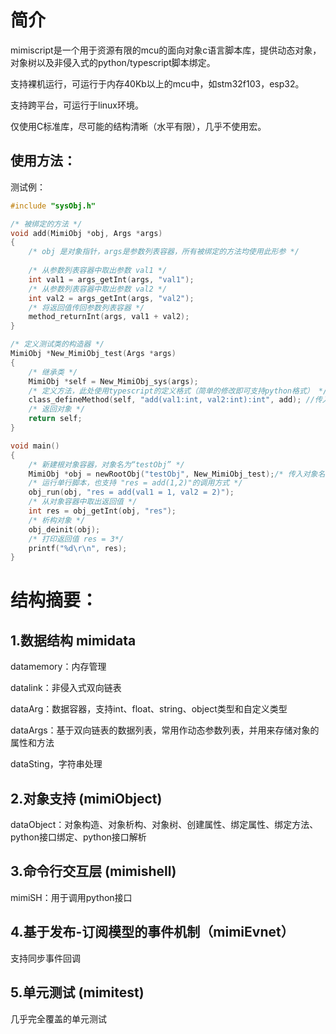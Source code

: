 # 简介
mimiscript是一个用于资源有限的mcu的面向对象c语言脚本库，提供动态对象，对象树以及非侵入式的python/typescript脚本绑定。

支持裸机运行，可运行于内存40Kb以上的mcu中，如stm32f103，esp32。

支持跨平台，可运行于linux环境。

仅使用C标准库，尽可能的结构清晰（水平有限），几乎不使用宏。


## 使用方法：

测试例：
``` c
#include "sysObj.h"

/* 被绑定的方法 */
void add(MimiObj *obj, Args *args) 
{
    /* obj 是对象指针，args是参数列表容器，所有被绑定的方法均使用此形参 */
    
    /* 从参数列表容器中取出参数 val1 */
    int val1 = args_getInt(args, "val1");
    /* 从参数列表容器中取出参数 val2 */
    int val2 = args_getInt(args, "val2");
    /* 将返回值传回参数列表容器 */
    method_returnInt(args, val1 + val2);
}

/* 定义测试类的构造器 */
MimiObj *New_MimiObj_test(Args *args)
{
    /* 继承类 */
    MimiObj *self = New_MimiObj_sys(args);
    /* 定义方法，此处使用typescript的定义格式（简单的修改即可支持python格式） */
    class_defineMethod(self, "add(val1:int, val2:int):int", add); //传入定义和方法的函数指针
    /* 返回对象 */
    return self;
}

void main()
{
    /* 新建根对象容器，对象名为“testObj” */
    MimiObj *obj = newRootObj("testObj", New_MimiObj_test);/* 传入对象名和构造器的函数指针 */
    /* 运行单行脚本，也支持 "res = add(1,2)"的调用方式 */
    obj_run(obj, "res = add(val1 = 1, val2 = 2)");
    /* 从对象容器中取出返回值 */
    int res = obj_getInt(obj, "res");
    /* 析构对象 */
    obj_deinit(obj);
    /* 打印返回值 res = 3*/
    printf("%d\r\n", res);    
}
```

# 结构摘要：

## 1.数据结构 mimidata
datamemory：内存管理

datalink：非侵入式双向链表

dataArg：数据容器，支持int、float、string、object类型和自定义类型

dataArgs：基于双向链表的数据列表，常用作动态参数列表，并用来存储对象的属性和方法

dataSting，字符串处理

## 2.对象支持 (mimiObject) 
dataObject：对象构造、对象析构、对象树、创建属性、绑定属性、绑定方法、python接口绑定、python接口解析

## 3.命令行交互层 (mimishell) 
mimiSH：用于调用python接口

## 4.基于发布-订阅模型的事件机制（mimiEvnet）
支持同步事件回调

## 5.单元测试 (mimitest) 
几乎完全覆盖的单元测试

